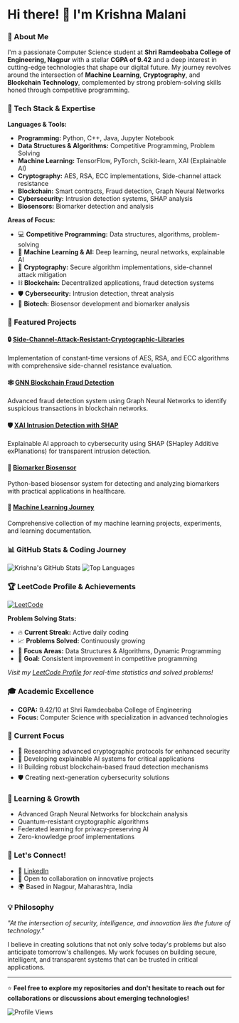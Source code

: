 # Hi there! 👋 I'm Krishna Malani

### 🚀 About Me
I'm a passionate Computer Science student at **Shri Ramdeobaba College of Engineering, Nagpur** with a stellar **CGPA of 9.42** and a deep interest in cutting-edge technologies that shape our digital future. My journey revolves around the intersection of **Machine Learning**, **Cryptography**, and **Blockchain Technology**, complemented by strong problem-solving skills honed through competitive programming.

### 🔧 Tech Stack & Expertise

**Languages & Tools:**
- **Programming:** Python, C++, Java, Jupyter Notebook
- **Data Structures & Algorithms:** Competitive Programming, Problem Solving
- **Machine Learning:** TensorFlow, PyTorch, Scikit-learn, XAI (Explainable AI)
- **Cryptography:** AES, RSA, ECC implementations, Side-channel attack resistance
- **Blockchain:** Smart contracts, Fraud detection, Graph Neural Networks
- **Cybersecurity:** Intrusion detection systems, SHAP analysis
- **Biosensors:** Biomarker detection and analysis

**Areas of Focus:**
- 💻 **Competitive Programming:** Data structures, algorithms, problem-solving
- 🧠 **Machine Learning & AI:** Deep learning, neural networks, explainable AI
- 🔐 **Cryptography:** Secure algorithm implementations, side-channel attack mitigation
- ⛓️ **Blockchain:** Decentralized applications, fraud detection systems
- 🛡️ **Cybersecurity:** Intrusion detection, threat analysis
- 🧬 **Biotech:** Biosensor development and biomarker analysis

### 🌟 Featured Projects

#### 🔒 [Side-Channel-Attack-Resistant-Cryptographic-Libraries](https://github.com/krishnamalani1164/Side-Channel-Attack-Resistant-Cryptographic-Libraries)
Implementation of constant-time versions of AES, RSA, and ECC algorithms with comprehensive side-channel resistance evaluation.

#### 🕸️ [GNN Blockchain Fraud Detection](https://github.com/krishnamalani1164/gnn-blockchain-fraud-detection)
Advanced fraud detection system using Graph Neural Networks to identify suspicious transactions in blockchain networks.

#### 🛡️ [XAI Intrusion Detection with SHAP](https://github.com/krishnamalani1164/xai-intrusion-detection-shap)
Explainable AI approach to cybersecurity using SHAP (SHapley Additive exPlanations) for transparent intrusion detection.

#### 🧬 [Biomarker Biosensor](https://github.com/krishnamalani1164/biomarker-biosensor)
Python-based biosensor system for detecting and analyzing biomarkers with practical applications in healthcare.

#### 🤖 [Machine Learning Journey](https://github.com/krishnamalani1164/Machine-Learning)
Comprehensive collection of my machine learning projects, experiments, and learning documentation.

### 📊 GitHub Stats & Coding Journey

![Krishna's GitHub Stats](https://github-readme-stats.vercel.app/api?username=krishnamalani1164&show_icons=true&theme=radical)
![Top Languages](https://github-readme-stats.vercel.app/api/top-langs/?username=krishnamalani1164&layout=compact&theme=radical)

### 🏆 LeetCode Profile & Achievements
[![LeetCode](https://img.shields.io/badge/LeetCode-FFA116?style=for-the-badge&logo=LeetCode&logoColor=black)](https://leetcode.com/u/krish_lifts11/)

**Problem Solving Stats:**
- 🔥 **Current Streak:** Active daily coding
- 📈 **Problems Solved:** Continuously growing
- 💪 **Focus Areas:** Data Structures & Algorithms, Dynamic Programming
- 🎯 **Goal:** Consistent improvement in competitive programming

*Visit my [LeetCode Profile](https://leetcode.com/u/krish_lifts11/) for real-time statistics and solved problems!*

### 🎓 Academic Excellence
- **CGPA:** 9.42/10 at Shri Ramdeobaba College of Engineering
- **Focus:** Computer Science with specialization in advanced technologies

### 🎯 Current Focus
- 🔬 Researching advanced cryptographic protocols for enhanced security
- 🧠 Developing explainable AI systems for critical applications
- ⛓️ Building robust blockchain-based fraud detection mechanisms
- 🛡️ Creating next-generation cybersecurity solutions

### 🌱 Learning & Growth
- Advanced Graph Neural Networks for blockchain analysis
- Quantum-resistant cryptographic algorithms
- Federated learning for privacy-preserving AI
- Zero-knowledge proof implementations

### 🤝 Let's Connect!
- 💼 [LinkedIn](https://www.linkedin.com/in/krishna-malani-3b1853230/)
- 📧 Open to collaboration on innovative projects
- 🌍 Based in Nagpur, Maharashtra, India

### 💡 Philosophy
*"At the intersection of security, intelligence, and innovation lies the future of technology."*

I believe in creating solutions that not only solve today's problems but also anticipate tomorrow's challenges. My work focuses on building secure, intelligent, and transparent systems that can be trusted in critical applications.

---

⭐ **Feel free to explore my repositories and don't hesitate to reach out for collaborations or discussions about emerging technologies!**

![Profile Views](https://komarev.com/ghpvc/?username=krishnamalani1164&color=blueviolet)
